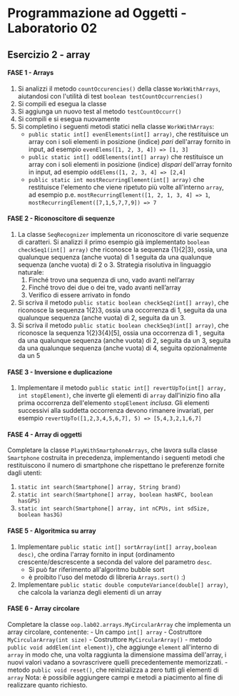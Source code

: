 # Programmazione ad Oggetti - Laboratorio 02
## Esercizio 2 - array

#### FASE 1 - Arrays

1. Si analizzi il metodo `countOccurencies()` della classe `WorkWithArrays`, aiutandosi con l'utilità di test `boolean testCountOccurrencies()`
2. Si compili ed esegua la classe
3. Si aggiunga un nuovo test al metodo `testCountOccurr()`
4. Si compili e si esegua nuovamente
5. Si completino i seguenti metodi statici nella classe `WorkWithArrays`:
    - `public static int[] evenElements(int[] array)`, che restituisce un array con i soli elementi in posizione (indice) *pari* dell'array fornito in input, ad esempio `evenElems([1, 2, 3, 4]) => [1, 3]`
    - `public static int[] oddElements(int[] array)` che restituisce un array con i soli elementi in posizione (indice) *dispari* dell'array fornito in input, ad esempio `oddElems([1, 2, 3, 4] => [2,4]`
    - `public static int mostRecurringElement(int[] array)` che restituisce l'elemento che viene ripetuto più volte all'interno `array`, ad esempio p.e. `mostRecurringElement([1, 2, 1, 3, 4] => 1`, `mostRecurringElement([7,1,5,7,7,9]) => 7`

#### FASE 2 - Riconoscitore di sequenze

1. La classe `SeqRecognizer` implementa un riconoscitore di varie sequenze di caratteri. Si analizzi il primo esempio già implementato `boolean checkSeq1(int[] array)` che riconosce la sequenza {1}{2|3}, ossia, una qualunque sequenza (anche vuota) di 1 seguita da una qualunque sequenza (anche vuota) di 2 o 3. Strategia risolutiva in linguaggio naturale:
    1. Finché trovo una sequenza di uno, vado avanti nell’array
    2. Finché trovo dei due o dei tre, vado avanti nell’array
    3. Verifico di essere arrivato in fondo
2. Si scriva il metodo `public static boolean checkSeq2(int[] array)`, che riconosce la sequenza 1{2}3, ossia una occorrenza di 1, seguita da una qualunque sequenza (anche vuota) di 2, seguita da un 3.
3. Si scriva il metodo `public static boolean checkSeq3(int[] array)`, che riconosce la sequenza 1{2}3{4}[5], ossia una occorrenza di 1 , seguita da una qualunque sequenza (anche vuota) di 2, seguita da un 3, seguita da una qualunque sequenza (anche vuota) di 4, seguita opzionalmente da un 5

#### FASE 3 - Inversione e duplicazione

1. Implementare il metodo `public static int[] revertUpTo(int[] array, int stopElement)`, che inverte gli elementi di `array` dall'inizio fino alla prima occorrenza dell'elemento `stopElement` *inclusa*. Gli elementi successivi alla suddetta occorrenza devono rimanere invariati, per esempio `revertUpTo([1,2,3,4,5,6,7], 5) => [5,4,3,2,1,6,7]`

#### FASE 4 - Array di oggetti

Completare la classe `PlayWithSmartphoneArrays`, che lavora sulla classe `Smartphone` costruita in precedenza, implementando i seguenti metodi che restituiscono il numero di smartphone che rispettano le preferenze fornite dagli utenti:

1. `static int search(Smartphone[] array, String brand)`
2. `static int search(Smartphone[] array, boolean hasNFC, boolean hasGPS)`
3. `static int search(Smartphone[] array, int nCPUs, int sdSize, boolean has3G)`

#### FASE 5 - Algoritmica su array

1. Implementare `public static int[] sortArray(int[] array,boolean desc)`, che ordina l'array fornito in input (ordinamento crescente/descrescente a seconda del valore del parametro `desc`.
    - Si può far riferimento all'algoritmo bubble sort
    - è proibito l'uso del metodo di libreria `Arrays.sort()` :)
2. Implementare `public static double computeVariance(double[] array)`, che calcola la varianza degli elementi di un array

#### FASE 6 - Array circolare

Completare la classe `oop.lab02.arrays.MyCircularArray` che implementa un array circolare, contenente:
    - Un campo `int[] array`
    - Costruttore `MyCircularArray(int size)`
    - Costruttore `MyCircularArray()`
    - metodo `public void addElem(int element)}`, che aggiunge `element` all'interno di `array` in modo che, una volta raggiunta la dimensione massima dell'array, i nuovi valori vadano a sovrascrivere quelli precedentemente memorizzati.
    - metodo `public void reset()`, che reinizializza a zero tutti gli elementi di `array`
Nota: è possibile aggiungere campi e metodi a piacimento al fine di realizzare quanto richiesto.
